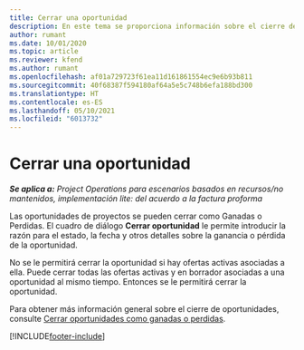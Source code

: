 ```yaml
---
title: Cerrar una oportunidad
description: En este tema se proporciona información sobre el cierre de una oportunidad de proyecto.
author: rumant
ms.date: 10/01/2020
ms.topic: article
ms.reviewer: kfend
ms.author: rumant
ms.openlocfilehash: af01a729723f61ea11d161861554ec9e6b93b811
ms.sourcegitcommit: 40f68387f594180af64a5e5c748b6efa188bd300
ms.translationtype: HT
ms.contentlocale: es-ES
ms.lasthandoff: 05/10/2021
ms.locfileid: "6013732"
---
```

# <a name="close-an-opportunity"></a>Cerrar una oportunidad

_**Se aplica a:** Project Operations para escenarios basados en recursos/no mantenidos, implementación lite: del acuerdo a la factura proforma_

Las oportunidades de proyectos se pueden cerrar como Ganadas o Perdidas. El cuadro de diálogo **Cerrar oportunidad** le permite introducir la razón para el estado, la fecha y otros detalles sobre la ganancia o pérdida de la oportunidad.

No se le permitirá cerrar la oportunidad si hay ofertas activas asociadas a ella. Puede cerrar todas las ofertas activas y en borrador asociadas a una oportunidad al mismo tiempo. Entonces se le permitirá cerrar la oportunidad.

Para obtener más información general sobre el cierre de oportunidades, consulte [Cerrar oportunidades como ganadas o perdidas](/dynamics365/sales-enterprise/close-opportunity-won-lost-sales).


[!INCLUDE[footer-include](../includes/footer-banner.md)]